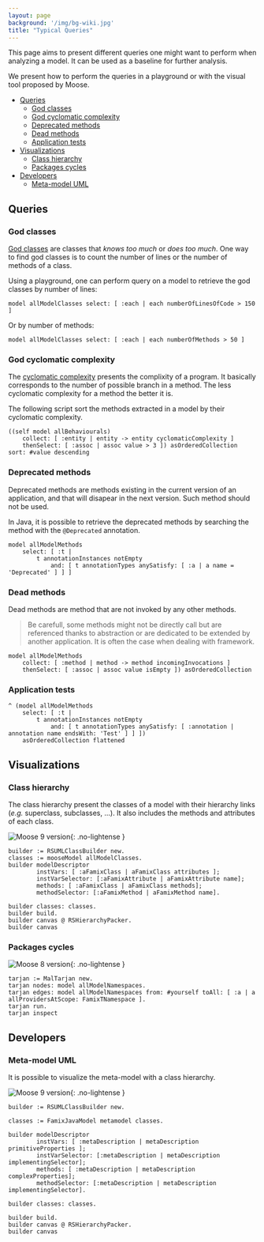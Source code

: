 ```yaml
---
layout: page
background: '/img/bg-wiki.jpg'
title: "Typical Queries"
---
```


This page aims to present different queries one might want to perform when analyzing a model.
It can be used as a baseline for further analysis.

We present how to perform the queries in a playground or with the visual tool proposed by Moose.

- [Queries](#queries)
  - [God classes](#god-classes)
  - [God cyclomatic complexity](#god-cyclomatic-complexity)
  - [Deprecated methods](#deprecated-methods)
  - [Dead methods](#dead-methods)
  - [Application tests](#application-tests)
- [Visualizations](#visualizations)
  - [Class hierarchy](#class-hierarchy)
  - [Packages cycles](#packages-cycles)
- [Developers](#developers)
  - [Meta-model UML](#meta-model-uml)

## Queries

### God classes

[God classes](https://en.wikipedia.org/wiki/God_object) are classes that *knows too much* or *does too much*.
One way to find god classes is to count the number of lines or the number of methods of a class.

Using a playground, one can perform query on a model to retrieve the god classes by number of lines:

```st
model allModelClasses select: [ :each | each numberOfLinesOfCode > 150 ]
```

Or by number of methods:

```st
model allModelClasses select: [ :each | each numberOfMethods > 50 ]
```

### God cyclomatic complexity

The [cyclomatic complexity](https://en.wikipedia.org/wiki/Cyclomatic_complexity) presents the complixity of a program.
It basically corresponds to the number of possible branch in a method.
The less cyclomatic complexity for a method the better it is.

The following script sort the methods extracted in a model by their cyclomatic complexity.

```st
((self model allBehaviourals)
    collect: [ :entity | entity -> entity cyclomaticComplexity ]
    thenSelect: [ :assoc | assoc value > 3 ]) asOrderedCollection sort: #value descending
```

### Deprecated methods

Deprecated methods are methods existing in the current version of an application, and that will disapear in the next version.
Such method should not be used.

In Java, it is possible to retrieve the deprecated methods by searching the method with the `@Deprecated` annotation.

```st
model allModelMethods
    select: [ :t | 
        t annotationInstances notEmpty
            and: [ t annotationTypes anySatisfy: [ :a | a name = 'Deprecated' ] ] ]
```

### Dead methods

Dead methods are method that are not invoked by any other methods.

> Be carefull, some methods might not be directly call but are referenced thanks to abstraction or are dedicated to be extended by another application.
> It is often the case when dealing with framework.

```st
model allModelMethods
    collect: [ :method | method -> method incomingInvocations ]
    thenSelect: [ :assoc | assoc value isEmpty ]) asOrderedCollection
```

### Application tests

```st
^ (model allModelMethods
    select: [ :t | 
        t annotationInstances notEmpty
            and: [ t annotationTypes anySatisfy: [ :annotation | annotation name endsWith: 'Test' ] ] ])
    asOrderedCollection flattened
```

## Visualizations

### Class hierarchy

The class hierarchy present the classes of a model with their hierarchy links (*e.g.* superclass, subclasses, ...).
It also includes the methods and attributes of each class.

![Moose 9 version](https://img.shields.io/badge/Moose-9-%23aac9ff.svg){: .no-lightense }

```st
builder := RSUMLClassBuilder new.
classes := mooseModel allModelClasses.
builder modelDescriptor
        instVars: [ :aFamixClass | aFamixClass attributes ];
        instVarSelector: [:aFamixAttribute | aFamixAttribute name];
        methods: [ :aFamixClass | aFamixClass methods];
        methodSelector: [:aFamixMethod | aFamixMethod name].

builder classes: classes.
builder build.
builder canvas @ RSHierarchyPacker.
builder canvas
```

### Packages cycles

![Moose 8 version](https://img.shields.io/badge/Moose-8-%23aac9ff.svg){: .no-lightense }

```st
tarjan := MalTarjan new.
tarjan nodes: model allModelNamespaces.
tarjan edges: model allModelNamespaces from: #yourself toAll: [ :a | a allProvidersAtScope: FamixTNamespace ].
tarjan run.
tarjan inspect
```

## Developers

### Meta-model UML

It is possible to visualize the meta-model with a class hierarchy.

![Moose 9 version](https://img.shields.io/badge/Moose-9-%23aac9ff.svg){: .no-lightense }

```st
builder := RSUMLClassBuilder new.

classes := FamixJavaModel metamodel classes.

builder modelDescriptor
        instVars: [ :metaDescription | metaDescription primitiveProperties ];
        instVarSelector: [:metaDescription | metaDescription implementingSelector];
        methods: [ :metaDescription | metaDescription complexProperties];
        methodSelector: [:metaDescription | metaDescription implementingSelector].

builder classes: classes.

builder build.
builder canvas @ RSHierarchyPacker.
builder canvas
```
